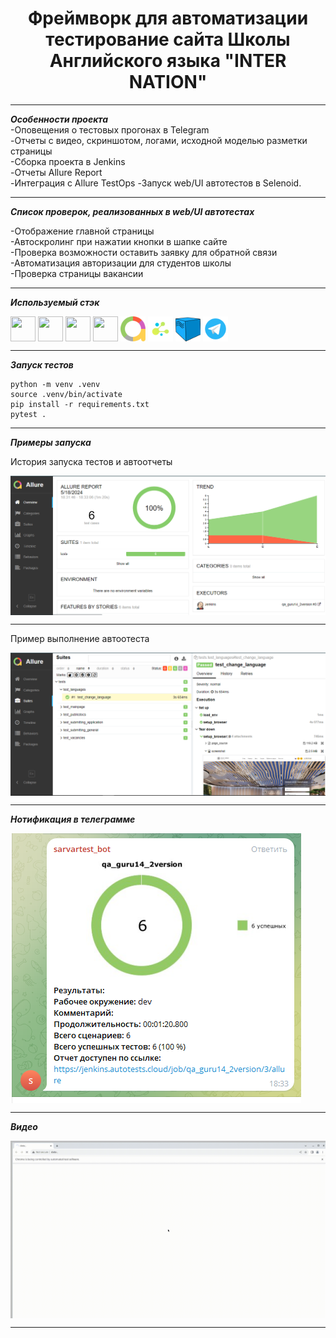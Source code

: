 <h1 align="center">Фреймворк для автоматизации тестирование сайта Школы Английского языка "INTER NATION"</h1>


***
***Особенности проекта***  
-Оповещения о тестовых прогонах в Telegram  
-Отчеты с видео, скриншотом, логами, исходной моделью разметки страницы  
-Сборка проекта в Jenkins  
-Отчеты Allure Report  
-Интеграция с Allure TestOps
-Запуск web/UI автотестов в Selenoid.


***
***Список проверок, реализованных в web/UI автотестах***

-Отображение главной страницы  
-Автоскролинг при нажатии кнопки в шапке сайте  
-Проверка возможности оставить заявку для обратной связи  
-Автоматизация авторизации для студентов школы  
-Проверка страницы вакансии  

***


***Используемый стэк***  
<p align="left">
<img align="center" src="https://cdn.jsdelivr.net/gh/devicons/devicon@latest/icons/python/python-original-wordmark.svg" height="40" width="40" />
<img align="center" src="https://cdn.jsdelivr.net/gh/devicons/devicon@latest/icons/pycharm/pycharm-original.svg" height="40" width="40" />
<img align="center" src="https://cdn.jsdelivr.net/gh/devicons/devicon@latest/icons/jenkins/jenkins-original.svg" height="40" width="40" />
<img align="center" src="https://cdn.jsdelivr.net/gh/devicons/devicon@latest/icons/pytest/pytest-original.svg" height="40" width="40" />
<img align="center" src="resources/images/allure.png" height="40" width="40" />
<img align="center" src="resources/images/selene.png" height="40" width="40" />
<img align="center" src="resources/images/selenoid.png" height="40" width="40" />
<img align="center" src="resources/images/telegram.png" height="40" width="40" />

***  
***Запуск тестов***  
```
python -m venv .venv
source .venv/bin/activate
pip install -r requirements.txt
pytest .
```
***

***Примеры запуска***  

История запуска тестов и автоотчеты

<img align="center" src="resources/images/allure_history.png"/>  

***
Пример выполнение автоотеста

<img align="center" src="resources/images/allure_run.png"/>  

***
***Нотификация в телеграмме*** 

<img align="center" src="resources/images/telegram_notification.png"/>  

***

***Видео*** 

<img align="center" src="resources/images/test_video.gif"/>  

***
